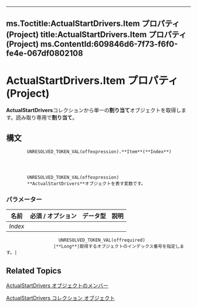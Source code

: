 

---
ms.Toctitle:ActualStartDrivers.Item プロパティ (Project)
title:ActualStartDrivers.Item プロパティ (Project)
ms.ContentId:609846d6-7f73-f6f0-fe4e-067df0802108
---
# ActualStartDrivers.Item プロパティ (Project)




**ActualStartDrivers**コレクションから単一の**割り当て**オブジェクトを取得します。読み取り専用で**割り当て**。

## 構文

            UNRESOLVED_TOKEN_VAL(offexpression).**Item**(**Index**)




            UNRESOLVED_TOKEN_VAL(offexpression)
            **ActualStartDrivers**オブジェクトを表す変数です。

### パラメーター

|**名前**|**必須 / オプション**|**データ型**|**説明**|
|---|---|---|---|
|*Index*|
                        UNRESOLVED_TOKEN_VAL(offrequired)
                      |**Long**|取得するオブジェクトのインデックス番号を指定します。|





## Related Topics

[ActualStartDrivers オブジェクトのメンバー](74321d0d-bbde-3f2d-50ee-bfb0c674114c.md)

[ActualStartDrivers コレクション オブジェクト](b9a76aed-576f-e7df-3884-c8d3fcecf210.md)




